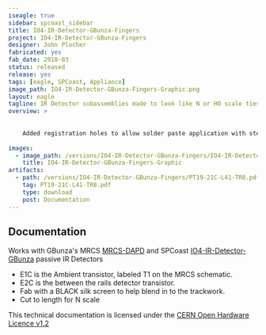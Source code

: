 ```yaml
---
iseagle: true
sidebar: spcoast_sidebar
title: IO4-IR-Detector-GBunza-Fingers
project: IO4-IR-Detector-GBunza-Fingers
designer: John Plocher
fabricated: yes
fab_date: 2018-03
status: released
release: yes
tags: [eagle, SPCoast, Appliance]
image_path: IO4-IR-Detector-GBunza-Fingers-Graphic.png
layout: eagle
tagline: IR Detector subassemblies made to look like N or HO scale ties.
overview: >
    
    
    Added registration holes to allow solder paste application with stencil.
    
images:
  - image_path: /versions/IO4-IR-Detector-GBunza-Fingers/IO4-IR-Detector-GBunza-Fingers-Graphic.png
    title: IO4-IR-Detector-GBunza-Fingers-Graphic
artifacts:
  - path: /versions/IO4-IR-Detector-GBunza-Fingers/PT19-21C-L41-TR8.pdf
    tag: PT19-21C-L41-TR8.pdf
    type: download
    post: Documentation
---
```


## Documentation



Works with GBunza\'s MRCS [MRCS-DAPD](/pages/MRCS-DAPD) and SPCoast [IO4-IR-Detector-GBunza](/pages/IO4-IR-Detector-GBunza) passive IR Detectors


  * E1C is the Ambient transistor, labeled T1 on the MRCS schematic.
  * E2C is the between the rails detector transistor.
  * Fab with a BLACK silk screen to help blend in to the trackwork.
  * Cut to length for N scale



This technical documentation is licensed under the [CERN Open Hardware Licence v1.2](http://www.ohwr.org/attachments/2388/cern_ohl_v_1_2.txt)
